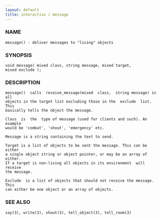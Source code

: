 ```yaml
---
layout: default
title: interactive / message
---
```






### NAME
    message() - deliver messages to "living" objects


### SYNOPSIS
    void message( mixed class, string message, mixed target,
    mixed exclude );


### DESCRIPTION
    message()  calls  receive_message(mixed  class,  string message) in all
    objects in the target list excluding those in the  exclude  list.  This
    basically tells the object the message.

    Class  is  the  type of message (used for clients and such). An example
    would be 'combat', 'shout', 'emergency' etc.

    Message is a string containing the text to send.

    Target is a list of objects to be sent the message. This can be  either
    a single object string or object pointer, or may be an array of either.
    If a target is non-living all objects in its environment  will  receive
    the message.

    Exclude  is a list of objects that should not receive the message. This
    can either be one object or an array of objects.


### SEE ALSO
    say(3), write(3), shout(3), tell_object(3), tell_room(3)



